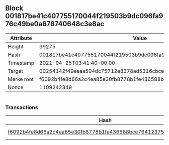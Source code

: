 ## Block 001817be41c407755170044f219503b9dc096fa976c49be0a678740648c3e8ac

Attribute | Value
--- | ---
Height | 39275
Hash | 001817be41c407755170044f219503b9dc096fa976c49be0a678740648c3e8ac
Timestamp | 2021-04-25T03:41:40+00:00
Target | 00254142f49eaaa504dc75712e8378ad5316cbcead634704b3734b6271167cc4
Merke root | f6092b4fe8d66a2c4ea85e30fb8778b1fe436588bce76412375fdad941a5e4be
Nonce | 1109242349

```

```

### Transactions

Hash | Amount
--- | ---
[f6092b4fe8d66a2c4ea85e30fb8778b1fe436588bce76412375fdad941a5e4be](f6092b4fe8d66a2c4ea85e30fb8778b1fe436588bce76412375fdad941a5e4be.md) | 10.00000000 SKEPTI 
